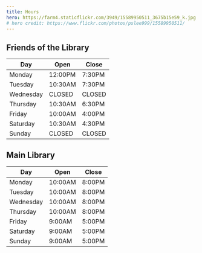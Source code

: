 ```yaml
---
title: Hours
hero: https://farm4.staticflickr.com/3949/15589950511_3675b15e59_k.jpg
# hero credit: https://www.flickr.com/photos/pslee999/15589950511/
---
```


Friends of the Library
----------------------
<table>
<thead>
  <tr>
    <th>Day
    <th>Open
    <th>Close
</thead>
<tbody>
  <tr>
    <td>Monday
    <td>12:00PM
    <td>7:30PM
  </tr>
  <tr>
    <td>Tuesday
    <td>10:30AM
    <td>7:30PM
  </tr>
  <tr>
    <td>Wednesday
    <td>CLOSED
    <td>CLOSED
  </tr>
  <tr>
    <td>Thursday
    <td>10:30AM
    <td>6:30PM
  </tr>
  <tr>
    <td>Friday
    <td>10:00AM
    <td>4:00PM
  </tr>
  <tr>
    <td>Saturday
    <td>10:30AM
    <td>4:30PM
  </tr>
  <tr>
    <td>Sunday
    <td>CLOSED
    <td>CLOSED
  </tr>
</tbody>
</table>

Main Library
------------
<table class="table table-striped table-bordered table-hover">
<thead>
  <tr>
    <th>Day
    <th>Open
    <th>Close
</thead>
<tbody>
  <tr>
    <td>Monday
    <td>10:00AM
    <td>8:00PM
  </tr>
  <tr>
    <td>Tuesday
    <td>10:00AM
    <td>8:00PM
  </tr>
  <tr>
    <td>Wednesday
    <td>10:00AM
    <td>8:00PM
  </tr>
  <tr>
    <td>Thursday
    <td>10:00AM
    <td>8:00PM
  </tr>
  <tr>
    <td>Friday
    <td>9:00AM
    <td>5:00PM
  </tr>
  <tr>
    <td>Saturday
    <td>9:00AM
    <td>5:00PM
  </tr>
  <tr>
    <td>Sunday
    <td>9:00AM
    <td>5:00PM
  </tr>
</tbody>
</table>
